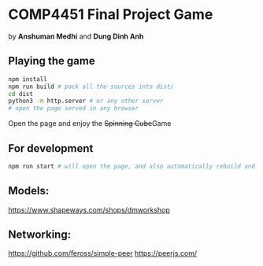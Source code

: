 # COMP4451 Final Project Game

by **Anshuman Medhi** and **Dung Dinh Anh**

## Playing the game

```sh
npm install
npm run build # pack all the sources into dist/
cd dist
python3 -m http.server # or any other server
# open the page served in any browser
```
Open the page and enjoy the ~~Spinning Cube~~Game

## For development

```sh
npm run start # will open the page, and also automatically rebuild and reload the webpage
```

## Models:

https://www.shapeways.com/shops/dmworkshop

## Networking:

https://github.com/feross/simple-peer
https://peerjs.com/
